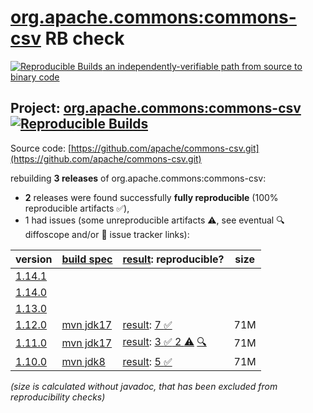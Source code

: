 [org.apache.commons:commons-csv](https://central.sonatype.com/artifact/org.apache.commons/commons-csv/versions) RB check
=======

[![Reproducible Builds](https://reproducible-builds.org/images/logos/rb.svg) an independently-verifiable path from source to binary code](https://reproducible-builds.org/)

## Project: [org.apache.commons:commons-csv](https://central.sonatype.com/artifact/org.apache.commons/commons-csv/versions) [![Reproducible Builds](https://img.shields.io/endpoint?url=https://raw.githubusercontent.com/jvm-repo-rebuild/reproducible-central/master/content/org/apache/commons/csv/badge.json)](https://github.com/jvm-repo-rebuild/reproducible-central/blob/master/content/org/apache/commons/csv/README.md)

Source code: [https://github.com/apache/commons-csv.git](https://github.com/apache/commons-csv.git)

rebuilding **3 releases** of org.apache.commons:commons-csv:
- **2** releases were found successfully **fully reproducible** (100% reproducible artifacts :white_check_mark:),
- 1 had issues (some unreproducible artifacts :warning:, see eventual :mag: diffoscope and/or :memo: issue tracker links):

| version | [build spec](/BUILDSPEC.md) | [result](https://reproducible-builds.org/docs/jvm/): reproducible? | size |
| -- | --------- | ------ | -- |
| [1.14.1](https://central.sonatype.com/artifact/org.apache.commons/commons-csv/1.14.1/pom) | | | |
| [1.14.0](https://central.sonatype.com/artifact/org.apache.commons/commons-csv/1.14.0/pom) | | | |
| [1.13.0](https://central.sonatype.com/artifact/org.apache.commons/commons-csv/1.13.0/pom) | | | |
| [1.12.0](https://central.sonatype.com/artifact/org.apache.commons/commons-csv/1.12.0/pom) | [mvn jdk17](commons-csv-1.12.0.buildspec) | [result](commons-csv-1.12.0.buildinfo): [7 :white_check_mark: ](commons-csv-1.12.0.buildcompare) | 71M |
| [1.11.0](https://central.sonatype.com/artifact/org.apache.commons/commons-csv/1.11.0/pom) | [mvn jdk17](commons-csv-1.11.0.buildspec) | [result](commons-csv-1.11.0.buildinfo): [3 :white_check_mark:  2 :warning:](commons-csv-1.11.0.buildcompare) [:mag:](commons-csv-1.11.0.diffoscope) | 71M |
| [1.10.0](https://central.sonatype.com/artifact/org.apache.commons/commons-csv/1.10.0/pom) | [mvn jdk8](commons-csv-1.10.0.buildspec) | [result](commons-csv-1.10.0.buildinfo): [5 :white_check_mark: ](commons-csv-1.10.0.buildcompare) | 71M |

<i>(size is calculated without javadoc, that has been excluded from reproducibility checks)</i>
